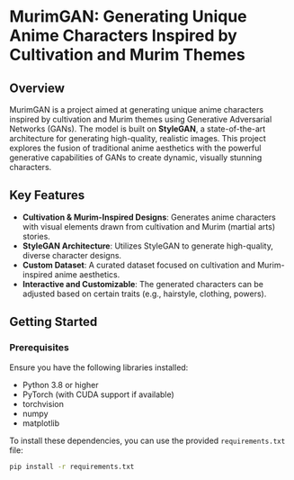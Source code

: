 # MurimGAN: Generating Unique Anime Characters Inspired by Cultivation and Murim Themes

## Overview
MurimGAN is a project aimed at generating unique anime characters inspired by cultivation and Murim themes using Generative Adversarial Networks (GANs). The model is built on **StyleGAN**, a state-of-the-art architecture for generating high-quality, realistic images. This project explores the fusion of traditional anime aesthetics with the powerful generative capabilities of GANs to create dynamic, visually stunning characters.

## Key Features
- **Cultivation & Murim-Inspired Designs**: Generates anime characters with visual elements drawn from cultivation and Murim (martial arts) stories.
- **StyleGAN Architecture**: Utilizes StyleGAN to generate high-quality, diverse character designs.
- **Custom Dataset**: A curated dataset focused on cultivation and Murim-inspired anime aesthetics.
- **Interactive and Customizable**: The generated characters can be adjusted based on certain traits (e.g., hairstyle, clothing, powers).

## Getting Started

### Prerequisites
Ensure you have the following libraries installed:

- Python 3.8 or higher
- PyTorch (with CUDA support if available)
- torchvision
- numpy
- matplotlib

To install these dependencies, you can use the provided `requirements.txt` file:

```bash
pip install -r requirements.txt
